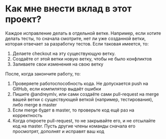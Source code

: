 # Как мне внести вклад в этот проект?

Каждое исправление делать в отдельной ветке.
Например, если хотите делать тесты, то сначала смотрите, нет ли уже созданной ветки, которая отвечает за разработку тестов.
Если таковая имеется, то:

1) Делаете checkout на эту существующую ветку.
2) Создаёте от этой ветки новую ветку, чтобы не было конфликтов
3) Заливаете свои изменения на свою ветку

После, когда закончите работу, то:

1) Проверяете работоспособность кода. Не допускается push на GitHub, если компилятор выдаёт ошибки
2) Пишите @andreymlv, или сами создаёте сами pull-request на merge вашей ветки с существующей веткой (например, тестирования), либо merge в master
3) Если merge будет в master, то проверьте код ещё раз на корректность
4) Когда откроете pull-request, то не закрывайте его, и не отсылайте код на master. Пусть другие члены команды сначала его просмотрят, дополнят и исправят ваш код

